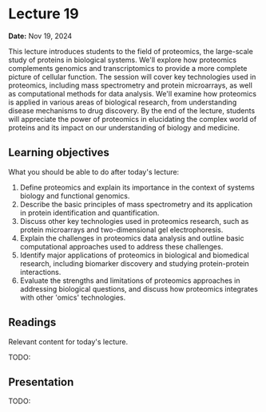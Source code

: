# Lecture 19

**Date:** Nov 19, 2024

This lecture introduces students to the field of proteomics, the large-scale study of proteins in biological systems. We'll explore how proteomics complements genomics and transcriptomics to provide a more complete picture of cellular function. The session will cover key technologies used in proteomics, including mass spectrometry and protein microarrays, as well as computational methods for data analysis. We'll examine how proteomics is applied in various areas of biological research, from understanding disease mechanisms to drug discovery. By the end of the lecture, students will appreciate the power of proteomics in elucidating the complex world of proteins and its impact on our understanding of biology and medicine.

## Learning objectives

What you should be able to do after today's lecture:

1.  Define proteomics and explain its importance in the context of systems biology and functional genomics.
2.  Describe the basic principles of mass spectrometry and its application in protein identification and quantification.
3.  Discuss other key technologies used in proteomics research, such as protein microarrays and two-dimensional gel electrophoresis.
4.  Explain the challenges in proteomics data analysis and outline basic computational approaches used to address these challenges.
5.  Identify major applications of proteomics in biological and biomedical research, including biomarker discovery and studying protein-protein interactions.
6.  Evaluate the strengths and limitations of proteomics approaches in addressing biological questions, and discuss how proteomics integrates with other 'omics' technologies.

## Readings

Relevant content for today's lecture.

TODO:

## Presentation

TODO:
